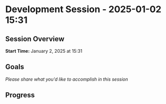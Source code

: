 # Development Session - 2025-01-02 15:31

## Session Overview
**Start Time:** January 2, 2025 at 15:31

## Goals
*Please share what you'd like to accomplish in this session*

## Progress
